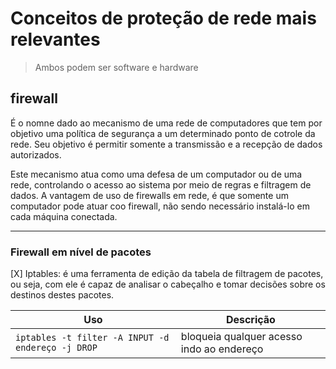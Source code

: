 # Conceitos de proteção de rede mais relevantes

> Ambos podem ser software e hardware

## firewall

É o nomne dado ao mecanismo de uma rede de computadores que tem por objetivo uma política de segurança a um determinado ponto de cotrole da rede. Seu objetivo é permitir somente a transmissão e a recepção de dados autorizados.

Este mecanismo atua como uma defesa de um computador ou de uma rede, controlando o acesso ao sistema por meio de regras e filtragem de dados. A vantagem de uso de firewalls em rede, é que somente um computador pode atuar coo firewall, não sendo necessário instalá-lo em cada máquina conectada.

---

### Firewall em nível de pacotes

[X] Iptables:
é uma ferramenta de edição da tabela de filtragem de pacotes, ou seja, com ele é capaz de analisar o cabeçalho e tomar decisões sobre os destinos destes pacotes.

| Uso                                               | Descrição                                 |
| ------------------------------------------------- | ----------------------------------------- |
| `iptables -t filter -A INPUT -d endereço -j DROP` | bloqueia qualquer acesso indo ao endereço |
